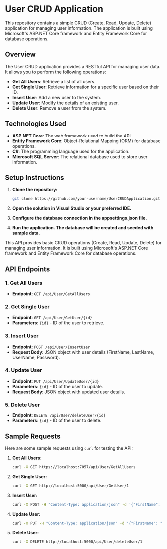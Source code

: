 # User CRUD Application

This repository contains a simple CRUD (Create, Read, Update, Delete) application for managing user information. The application is built using Microsoft's ASP.NET Core framework and Entity Framework Core for database operations.

## Overview

The User CRUD application provides a RESTful API for managing user data. It allows you to perform the following operations:

- **Get All Users**: Retrieve a list of all users.
- **Get Single User**: Retrieve information for a specific user based on their ID.
- **Insert User**: Add a new user to the system.
- **Update User**: Modify the details of an existing user.
- **Delete User**: Remove a user from the system.

## Technologies Used

- **ASP.NET Core**: The web framework used to build the API.
- **Entity Framework Core**: Object-Relational Mapping (ORM) for database operations.
- **C#**: The programming language used for the application.
- **Microsoft SQL Server**: The relational database used to store user information.

## Setup Instructions

1. **Clone the repository:**
   ```bash
   git clone https://github.com/your-username/UserCRUDApplication.git
   
2. **Open the solution in Visual Studio or your preferred IDE.**

3. **Configure the database connection in the appsettings.json file.**

4. **Run the application. The database will be created and seeded with sample data.**

This API provides basic CRUD operations (Create, Read, Update, Delete) for managing user information. It is built using Microsoft's ASP.NET Core framework and Entity Framework Core for database operations.

## API Endpoints

### 1. Get All Users

- **Endpoint**: `GET /api/User/GetAllUsers`

### 2. Get Single User

- **Endpoint**: `GET /api/User/GetUser/{id}`
- **Parameters**: `{id}` - ID of the user to retrieve.

### 3. Insert User

- **Endpoint**: `POST /api/User/InsertUser`
- **Request Body**: JSON object with user details (FirstName, LastName, UserName, Password).

### 4. Update User

- **Endpoint**: `PUT /api/User/UpdateUser/{id}`
- **Parameters**: `{id}` - ID of the user to update.
- **Request Body**: JSON object with updated user details.

### 5. Delete User

- **Endpoint**: `DELETE /api/User/deleteUser/{id}`
- **Parameters**: `{id}` - ID of the user to delete.

## Sample Requests

Here are some sample requests using `curl` for testing the API:

1. **Get All Users:**
   ```bash
   curl -X GET https://localhost:7057/api/User/GetAllUsers
2. **Get Single User:**
   ```bash
   curl -X GET http://localhost:5000/api/User/GetUser/1

3. **Insert User:**
   ```bash
   curl -X POST -H "Content-Type: application/json" -d '{"FirstName": "John", "LastName": "Doe", "UserName": "john.doe", "Password": "password123"}' http://localhost:5000/api/User/InsertUser

4. **Update User:**
   ```bash
   curl -X PUT -H "Content-Type: application/json" -d '{"FirstName": "Updated", "LastName": "User", "UserName": "updated.user", "Password": "newpassword"}' http://localhost:5000/api/User/UpdateUser/1

5. **Delete User:**
   ```bash
   curl -X DELETE http://localhost:5000/api/User/deleteUser/1


